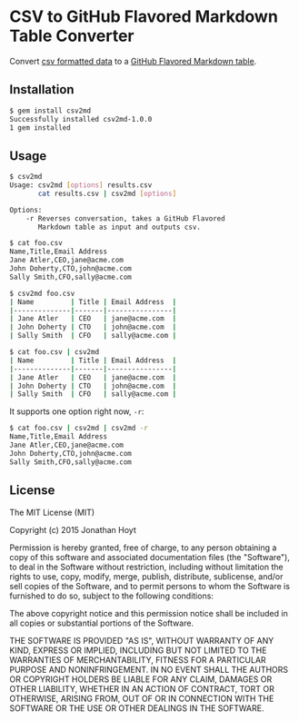 # CSV to GitHub Flavored Markdown Table Converter

Convert [csv formatted data](http://en.wikipedia.org/wiki/Comma-separated_values) to a [GitHub Flavored Markdown table](https://help.github.com/articles/github-flavored-markdown/#tables).

## Installation

```bash
$ gem install csv2md
Successfully installed csv2md-1.0.0
1 gem installed
```

## Usage

```bash
$ csv2md
Usage: csv2md [options] results.csv
       cat results.csv | csv2md [options]

Options:
    -r Reverses conversation, takes a GitHub Flavored
       Markdown table as input and outputs csv.

$ cat foo.csv
Name,Title,Email Address
Jane Atler,CEO,jane@acme.com
John Doherty,CTO,john@acme.com
Sally Smith,CFO,sally@acme.com

$ csv2md foo.csv
| Name         | Title | Email Address  |
|--------------|-------|----------------|
| Jane Atler   | CEO   | jane@acme.com  |
| John Doherty | CTO   | john@acme.com  |
| Sally Smith  | CFO   | sally@acme.com |

$ cat foo.csv | csv2md
| Name         | Title | Email Address  |
|--------------|-------|----------------|
| Jane Atler   | CEO   | jane@acme.com  |
| John Doherty | CTO   | john@acme.com  |
| Sally Smith  | CFO   | sally@acme.com |
```

It supports one option right now, `-r`:

```bash
$ cat foo.csv | csv2md | csv2md -r
Name,Title,Email Address
Jane Atler,CEO,jane@acme.com
John Doherty,CTO,john@acme.com
Sally Smith,CFO,sally@acme.com
```

## License

The MIT License (MIT)

Copyright (c) 2015 Jonathan Hoyt

Permission is hereby granted, free of charge, to any person obtaining a copy
of this software and associated documentation files (the "Software"), to deal
in the Software without restriction, including without limitation the rights
to use, copy, modify, merge, publish, distribute, sublicense, and/or sell
copies of the Software, and to permit persons to whom the Software is
furnished to do so, subject to the following conditions:

The above copyright notice and this permission notice shall be included in all
copies or substantial portions of the Software.

THE SOFTWARE IS PROVIDED "AS IS", WITHOUT WARRANTY OF ANY KIND, EXPRESS OR
IMPLIED, INCLUDING BUT NOT LIMITED TO THE WARRANTIES OF MERCHANTABILITY,
FITNESS FOR A PARTICULAR PURPOSE AND NONINFRINGEMENT. IN NO EVENT SHALL THE
AUTHORS OR COPYRIGHT HOLDERS BE LIABLE FOR ANY CLAIM, DAMAGES OR OTHER
LIABILITY, WHETHER IN AN ACTION OF CONTRACT, TORT OR OTHERWISE, ARISING FROM,
OUT OF OR IN CONNECTION WITH THE SOFTWARE OR THE USE OR OTHER DEALINGS IN THE
SOFTWARE.
